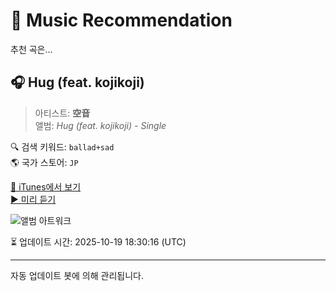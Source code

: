 
# 🎵 Music Recommendation

추천 곡은...

## 🎧 Hug (feat. kojikoji)  
> 아티스트: **空音**  
> 앨범: _Hug (feat. kojikoji) - Single_  

🔍 검색 키워드: `ballad+sad`  
🌎 국가 스토어: `JP`

[🔗 iTunes에서 보기](https://music.apple.com/jp/album/hug-feat-kojikoji/1477270645?i=1477270859&uo=4)  
[▶️ 미리 듣기](https://audio-ssl.itunes.apple.com/itunes-assets/AudioPreview125/v4/f2/71/d8/f271d887-a533-ab65-dd27-86cabc0cf5a1/mzaf_8330586247777998501.plus.aac.p.m4a)

![앨범 아트워크](https://is1-ssl.mzstatic.com/image/thumb/Music113/v4/18/f3/56/18f356ac-cb94-f7e9-41e9-3647814e3da8/859755075142_cover.jpg/100x100bb.jpg)

⏳ 업데이트 시간: 2025-10-19 18:30:16 (UTC)

---
자동 업데이트 봇에 의해 관리됩니다.
